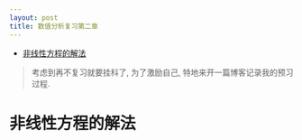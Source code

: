 ```yaml
---
layout: post
title: 数值分析复习第二章
---
```


<!-- TOC -->

- [非线性方程的解法](#%e9%9d%9e%e7%ba%bf%e6%80%a7%e6%96%b9%e7%a8%8b%e7%9a%84%e8%a7%a3%e6%b3%95)

<!-- /TOC -->

> 考虑到再不复习就要挂科了, 为了激励自己, 特地来开一篇博客记录我的预习过程.

# 非线性方程的解法

